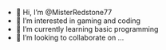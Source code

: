 - 👋 Hi, I’m @MisterRedstone77
- 👀 I’m interested in gaming and coding
- 🌱 I’m currently learning basic programming
- 💞️ I’m looking to collaborate on ...
